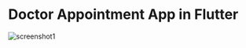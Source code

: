 # Doctor Appointment App in Flutter 
![screenshot1](https://github.com/VBT-Intership/HalitAksoyDoctorAppointmentApp/blob/master/GIF-200720_225110.gif)

